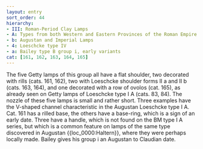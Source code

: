```yaml
---
layout: entry
sort_order: 44
hierarchy:
- III: Roman-Period Clay Lamps
- A: Types from both Western and Eastern Provinces of the Roman Empire
- b: Augustan and Imperial Lamps
- 4: Loeschcke type IV
- a: Bailey type B group i, early variants
cat: [161, 162, 163, 164, 165]
---
```


The five Getty lamps of this group all have a flat shoulder, two decorated with rills (cats. 161, 162), two with Loeschcke shoulder forms II a and II b (cats. 163, 164), and one decorated with a row of ovolos (cat. 165), as already seen on Getty lamps of Loeschcke type I A (cats. 83, 84). The nozzle of these five lamps is small and rather short. Three examples have the V-shaped channel characteristic in the Augustan Loeschcke type I A. Cat. 161 has a rilled base, the others have a base-ring, which is a sign of an early date. Three have a handle, which is not found on the BM type I A series, but which is a common feature on lamps of the same type discovered in Augustan {{loc_0000:Haltern}}, where they were perhaps locally made. Bailey gives his group i an Augustan to Claudian date.
